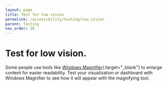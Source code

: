 ```yaml
---
layout: page
title: Test for low vision
permalink: /accessibility/testing/low_vision
parent: Testing
nav_order: 28
---
```


# Test for low vision.

Some people use tools like [Windows Magnifier](https://support.microsoft.com/en-us/windows/how-to-use-magnifier-reading-59d049ba-8434-9d04-34f2-2e00f11c5cb8){:target="_blank"} to enlarge content for easier readability. Test your visualization or dashboard with Windows Magnifier to see how it will appear with the magnifying tool.